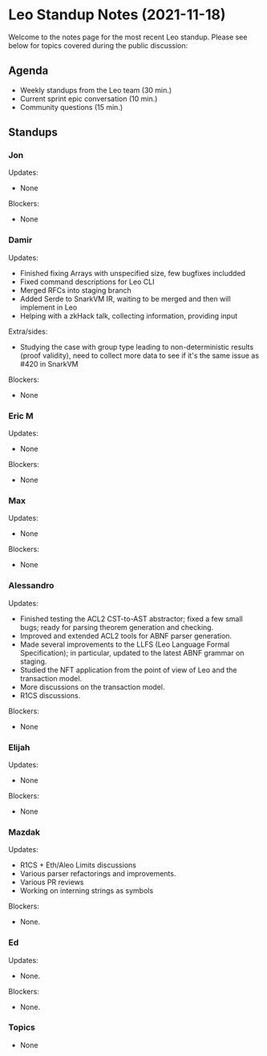 # Leo Standup Notes (2021-11-18)

Welcome to the notes page for the most recent Leo standup. Please see below for topics covered during the public discussion:

## Agenda

* Weekly standups from the Leo team (30 min.)
* Current sprint epic conversation (10 min.)
* Community questions (15 min.)

## Standups

### Jon

Updates:

* None

Blockers:

* None

### Damir

Updates:

* Finished fixing Arrays with unspecified size, few bugfixes includded
* Fixed command descriptions for Leo CLI
* Merged RFCs into staging branch
* Added Serde to SnarkVM IR, waiting to be merged and then will implement in Leo
* Helping with a zkHack talk, collecting information, providing input

Extra/sides:

* Studying the case with group type leading to non-deterministic results (proof
validity), need to collect more data to see if it's the same issue as #420 in SnarkVM


Blockers:

* None

### Eric M

Updates:

* None

Blockers:

* None

### Max

Updates:

* None

Blockers:

* None

### Alessandro

Updates:

* Finished testing the ACL2 CST-to-AST abstractor; fixed a few small bugs; ready for parsing theorem generation and checking.
* Improved and extended ACL2 tools for ABNF parser generation.
* Made several improvements to the LLFS (Leo Language Formal Specification); in particular, updated to the latest ABNF grammar on staging.
* Studied the NFT application from the point of view of Leo and the transaction model.
* More discussions on the transaction model.
* R1CS discussions.

Blockers:

* None

### Elijah

Updates:

* None

Blockers:

* None

### Mazdak

Updates:

* R1CS + Eth/Aleo Limits discussions
* Various parser refactorings and improvements.
* Various PR reviews
* Working on interning strings as symbols

Blockers:

* None.

### Ed

Updates:

* None.

Blockers:

* None.

### Topics

* None
